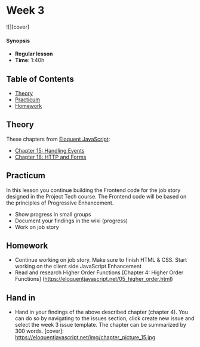 <!--lint disable no-html-->

# Week 3

![][cover]

#### Synopsis

* **Regular lesson**
* **Time**: 1:40h

## Table of Contents

* [Theory](#theory)
* [Practicum](#practicum)
* [Homework](#homework)

## Theory

These chapters from [Eloquent JavaScript](https://eloquentjavascript.net/):

* [Chapter 15: Handling Events](https://eloquentjavascript.net/15_event.html)
* [Chapter 18: HTTP and Forms](https://eloquentjavascript.net/18_http.html)

## Practicum

In this lesson you continue building the Frontend code for the job story designed in the Project Tech course. The Frontend code will be based on the principles of Progressive Enhancement.

* Show progress in small groups
* Document your findings in the wiki (progress)
* Work on job story

## Homework

* Continue working on job story. Make sure to finish HTML & CSS. Start working on the client side JavaScript Enhancement
* Read and research Higher Order Functions [Chapter 4: Higher Order Functions] (https://eloquentjavascript.net/05_higher_order.html)

## Hand in

- Hand in your findings of the above described chapter (chapter 4). You can do so by navigating to the issues section, click create new issue and select the week 3 issue template. The chapter can be summarized by 300 words.
[cover]: https://eloquentjavascript.net/img/chapter_picture_15.jpg
